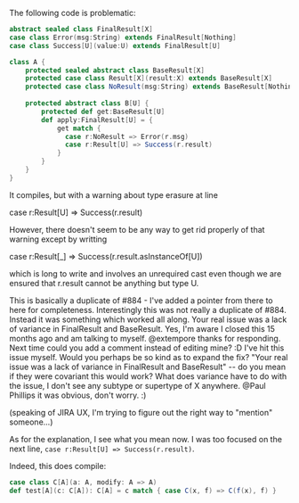 The following code is problematic:

```scala
abstract sealed class FinalResult[X]
case class Error(msg:String) extends FinalResult[Nothing]
case class Success[U](value:U) extends FinalResult[U]

class A {
    protected sealed abstract class BaseResult[X]    
    protected case class Result[X](result:X) extends BaseResult[X]
    protected case class NoResult(msg:String) extends BaseResult[Nothing]
        
    protected abstract class B[U] {              
        protected def get:BaseResult[U]
        def apply:FinalResult[U] = {
            get match {
              case r:NoResult => Error(r.msg)
              case r:Result[U] => Success(r.result)
            }
        }
    }
}
```

It compiles, but with a warning about type erasure at line

case r:Result[U] => Success(r.result)

However, there doesn't seem to be any way to get rid properly of that warning except by writting

case r:Result[_] => Success(r.result.asInstanceOf[U])

which is long to write and involves an unrequired cast even though we are ensured that r.result cannot be anything but type U.

This is basically a duplicate of #884 - I've added a pointer from there to here for completeness.
Interestingly this was not really a duplicate of #884.  Instead it was something which worked all along.  Your real issue was a lack of variance in FinalResult and BaseResult.  Yes, I'm aware I closed this 15 months ago and am talking to myself.
@extempore thanks for responding. Next time could you add a comment instead of editing mine? :D
I've hit this issue myself. Would you perhaps be so kind as to expand the fix? "Your real issue was a lack of variance in FinalResult and BaseResult" -- do you mean if they were covariant this would work? What does variance have to do with the issue, I don't see any subtype or supertype of X anywhere.
@Paul Phillips it was obvious, don't worry. :)

(speaking of JIRA UX, I'm trying to figure out the right way to "mention" someone...)

As for the explanation, I see what you mean now. I was too focused on the next line, `case r:Result[U] => Success(r.result)`.

Indeed, this does compile:

```scala
case class C[A](a: A, modify: A => A)
def test[A](c: C[A]): C[A] = c match { case C(x, f) => C(f(x), f) } 
```
